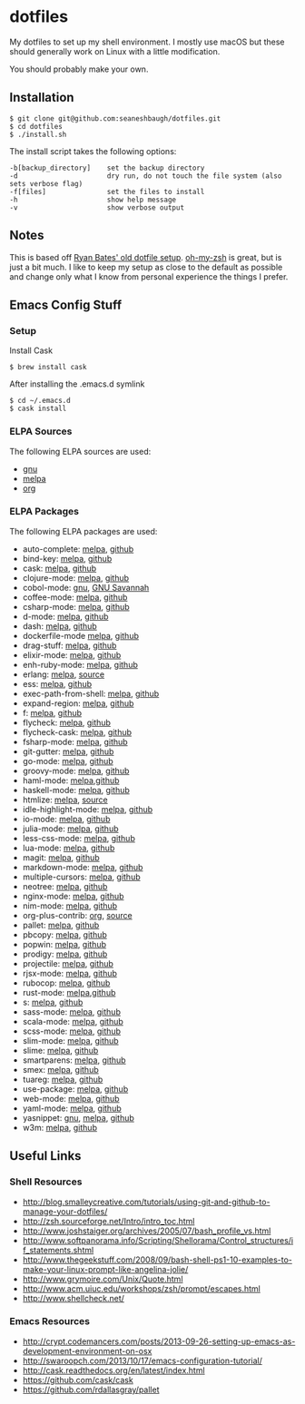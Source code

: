 # dotfiles

My dotfiles to set up my shell environment. I mostly use macOS but these should generally work on Linux with a little modification.

You should probably make your own.

## Installation

    $ git clone git@github.com:seaneshbaugh/dotfiles.git
    $ cd dotfiles
    $ ./install.sh

The install script takes the following options:

    -b[backup_directory]    set the backup directory
    -d                      dry run, do not touch the file system (also sets verbose flag)
    -f[files]               set the files to install
    -h                      show help message
    -v                      show verbose output

## Notes

This is based off [Ryan Bates' old dotfile setup](https://github.com/ryanb/dotfiles/tree/custom-bash-zsh). [oh-my-zsh](https://github.com/robbyrussell/oh-my-zsh) is great, but is just a bit much. I like to keep my setup as close to the default as possible and change only what I know from personal experience the things I prefer.

## Emacs Config Stuff

### Setup

Install Cask

    $ brew install cask

After installing the .emacs.d symlink

    $ cd ~/.emacs.d
    $ cask install

### ELPA Sources

The following ELPA sources are used:

* [gnu](https://elpa.gnu.org/packages/)
* [melpa](https://melpa.org/#/)
* [org](https://orgmode.org/elpa/)

### ELPA Packages

The following ELPA packages are used:

* auto-complete: [melpa](https://melpa.org/#/auto-complete),  [github](https://github.com/auto-complete/auto-complete)
* bind-key: [melpa](https://melpa.org/#/bind-key), [github](https://github.com/jwiegley/use-package)
* cask: [melpa](https://melpa.org/#/cask), [github](https://github.com/cask/cask)
* clojure-mode: [melpa](https://melpa.org/#/clojure-mode), [github](https://github.com/clojure-emacs/clojure-mode)
* cobol-mode: [gnu](https://elpa.gnu.org/packages/cobol-mode.html), [GNU Savannah](https://git.savannah.gnu.org/gitweb/?p=emacs/elpa.git;a=tree;f=packages/cobol-mode)
* coffee-mode: [melpa](https://melpa.org/#/coffee-mode), [github](https://github.com/defunkt/coffee-mode)
* csharp-mode: [melpa](https://melpa.org/#/csharp-mode), [github](https://github.com/josteink/csharp-mode)
* d-mode: [melpa](https://melpa.org/#/d-mode), [github](https://github.com/Emacs-D-Mode-Maintainers/Emacs-D-Mode)
* dash: [melpa](https://melpa.org/#/dash), [github](https://github.com/magnars/dash.el)
* dockerfile-mode [melpa](https://melpa.org/#/dockerfile-mode), [github](https://github.com/spotify/dockerfile-mode)
* drag-stuff: [melpa](https://melpa.org/#/drag-stuff), [github](https://github.com/rejeep/drag-stuff.el)
* elixir-mode: [melpa](https://melpa.org/#/elixir-mode), [github](https://github.com/elixir-lang/emacs-elixir)
* enh-ruby-mode: [melpa](https://melpa.org/#/enh-ruby-mode), [github](https://github.com/zenspider/enhanced-ruby-mode)
* erlang: [melpa](https://melpa.org/#/erlang), [source](http://www.erlang.org/download/contrib/erlang.el)
* ess: [melpa](https://melpa.org/#/ess), [github](https://github.com/emacs-ess/ESS)
* exec-path-from-shell: [melpa](https://melpa.org/#/exec-path-from-shell), [github](https://github.com/purcell/exec-path-from-shell)
* expand-region: [melpa](https://melpa.org/#/expand-region), [github](https://github.com/magnars/expand-region.el)
* f: [melpa](https://melpa.org/#/f), [github](https://github.com/rejeep/f.el)
* flycheck: [melpa](https://melpa.org/#/flycheck), [github](https://github.com/flycheck/flycheck)
* flycheck-cask: [melpa](https://melpa.org/#/flycheck-cask), [github](https://github.com/flycheck/flycheck-cask)
* fsharp-mode: [melpa](https://melpa.org/#/fsharp-mode), [github](https://github.com/rneatherway/emacs-fsharp-mode-bin)
* git-gutter: [melpa](https://melpa.org/#/git-gutter), [github](https://github.com/syohex/emacs-git-gutter)
* go-mode: [melpa](https://melpa.org/#/go-mode), [github](https://github.com/dominikh/go-mode.el)
* groovy-mode: [melpa](https://melpa.org/#/groovy-mode), [github](https://github.com/Groovy-Emacs-Modes/groovy-emacs-modes)
* haml-mode: [melpa](https://melpa.org/#/haml-mode),[github](https://github.com/nex3/haml-mode)
* haskell-mode: [melpa](https://melpa.org/#/haskell-mode), [github](https://github.com/haskell/haskell-mode)
* htmlize: [melpa](https://melpa.org/#/htmlize), [source](http://fly.srk.fer.hr/~hniksic/emacs/htmlize.el.cgi)
* idle-highlight-mode: [melpa](https://melpa.org/#/idle-highlight-mode), [github](https://github.com/nonsequitur/idle-highlight-mode)
* io-mode: [melpa](https://melpa.org/#/io-mode), [github](https://github.com/superbobry/io-mode)
* julia-mode: [melpa](https://melpa.org/#/julia-mode), [github](https://github.com/JuliaEditorSupport/julia-emacs)
* less-css-mode: [melpa](https://melpa.org/#/less-css-mode), [github](https://github.com/purcell/less-css-mode)
* lua-mode: [melpa](https://melpa.org/#/lua-mode), [github](https://github.com/immerrr/lua-mode)
* magit: [melpa](https://melpa.org/#/magit), [github](https://github.com/magit/magit/tree/master)
* markdown-mode: [melpa](https://melpa.org/#/markdown-mode), [github](https://github.com/defunkt/markdown-mode)
* multiple-cursors: [melpa](https://melpa.org/#/multiple-cursors), [github](https://github.com/magnars/multiple-cursors.el)
* neotree: [melpa](https://melpa.org/#/neotree), [github](https://github.com/jaypei/emacs-neotree)
* nginx-mode: [melpa](https://melpa.org/#/nginx-mode), [github](https://github.com/ajc/nginx-mode)
* nim-mode: [melpa](https://melpa.org/#/nim-mode), [github](https://github.com/reactormonk/nim-mode)
* org-plus-contrib: [org](http://orgmode.org/elpa/), [source](http://orgmode.org/cgit.cgi/org-mode.git/)
* pallet: [melpa](https://melpa.org/#/pallet), [github](https://github.com/rdallasgray/pallet)
* pbcopy: [melpa](https://melpa.org/#/pbcopy), [github](https://github.com/emacsfodder/pbcopy.el)
* popwin: [melpa](https://melpa.org/#/popwin), [github](https://github.com/m2ym/popwin-el)
* prodigy: [melpa](https://melpa.org/#/prodigy), [github](https://github.com/rejeep/prodigy.el)
* projectile: [melpa](https://melpa.org/#/projectile), [github](https://github.com/bbatsov/projectile)
* rjsx-mode: [melpa](https://melpa.org/#/rjsx-mode), [github](https://github.com/felipeochoa/rjsx-mode)
* rubocop: [melpa](https://melpa.org/#/rubocop), [github](https://github.com/rubocop-hq/rubocop-emacs)
* rust-mode: [melpa](https://melpa.org/#/rust-mode),[github](https://github.com/rust-lang/rust-mode)
* s: [melpa](https://melpa.org/#/s),   [github](https://github.com/magnars/s.el)
* sass-mode: [melpa](https://melpa.org/#/sass-mode), [github](https://github.com/nex3/sass-mode)
* scala-mode: [melpa](https://melpa.org/#/scala-mode), [github](https://github.com/ensime/emacs-scala-mode)
* scss-mode: [melpa](https://melpa.org/#/scss-mode), [github](https://github.com/antonj/scss-mode)
* slim-mode: [melpa](https://melpa.org/#/slim-mode), [github](https://github.com/slim-template/emacs-slim)
* slime: [melpa](https://melpa.org/#/slime), [github](https://github.com/slime/slime)
* smartparens: [melpa](https://melpa.org/#/smartparens), [github](https://github.com/Fuco1/smartparens)
* smex: [melpa](https://melpa.org/#/smex), [github](https://github.com/nonsequitur/smex)
* tuareg: [melpa](https://melpa.org/#/tuareg), [github](https://github.com/ocaml/tuareg)
* use-package: [melpa](https://melpa.org/#/use-package), [github](https://github.com/jwiegley/use-package)
* web-mode: [melpa](https://melpa.org/#/web-mode), [github](https://github.com/fxbois/web-mode)
* yaml-mode: [melpa](https://melpa.org/#/yaml-mode), [github](https://github.com/yoshiki/yaml-mode)
* yasnippet: [gnu](http://elpa.gnu.org/packages/yasnippet.html), [melpa](https://melpa.org/#/yasnippet), [github](https://github.com/capitaomorte/yasnippet)
* w3m: [melpa](https://melpa.org/#/w3m), [github](https://github.com/emacs-w3m/emacs-w3m)

## Useful Links

### Shell Resources

* http://blog.smalleycreative.com/tutorials/using-git-and-github-to-manage-your-dotfiles/
* http://zsh.sourceforge.net/Intro/intro_toc.html
* http://www.joshstaiger.org/archives/2005/07/bash_profile_vs.html
* http://www.softpanorama.info/Scripting/Shellorama/Control_structures/if_statements.shtml
* http://www.thegeekstuff.com/2008/09/bash-shell-ps1-10-examples-to-make-your-linux-prompt-like-angelina-jolie/
* http://www.grymoire.com/Unix/Quote.html
* http://www.acm.uiuc.edu/workshops/zsh/prompt/escapes.html
* http://www.shellcheck.net/

### Emacs Resources

* http://crypt.codemancers.com/posts/2013-09-26-setting-up-emacs-as-development-environment-on-osx
* http://swaroopch.com/2013/10/17/emacs-configuration-tutorial/
* http://cask.readthedocs.org/en/latest/index.html
* https://github.com/cask/cask
* https://github.com/rdallasgray/pallet
